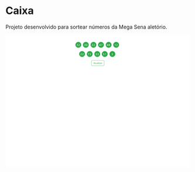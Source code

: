 # Caixa
Projeto desenvolvido para sortear números da Mega Sena aletório.

![Alt text](./assets/index.png?raw=true "Index")